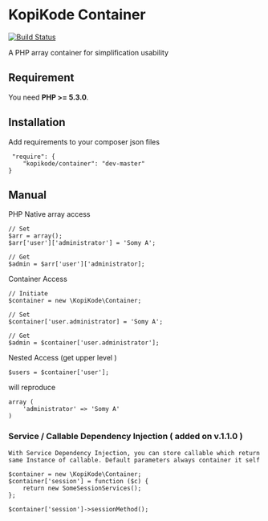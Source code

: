 # KopiKode Container


[![Build Status](https://travis-ci.org/somy/Container.svg?branch=master)](https://travis-ci.org/somy/Container)

A PHP array container for simplification usability

## Requirement

You need **PHP >= 5.3.0**.

## Installation

Add requirements to your composer json files


     "require": {
        "kopikode/container": "dev-master"
    }

## Manual

PHP Native array access

    // Set
    $arr = array();
    $arr['user']['administrator'] = 'Somy A';

    // Get
    $admin = $arr['user']['administrator];

Container Access

    // Initiate
    $container = new \KopiKode\Container;

    // Set
    $container['user.administrator] = 'Somy A';

    // Get
    $admin = $container['user.administrator'];

Nested Access (get upper level )

    $users = $container['user'];

will reproduce

    array (
        'administrator' => 'Somy A'
    )

### Service / Callable Dependency Injection ( added on v.1.1.0 )

    With Service Dependency Injection, you can store callable which return same Instance of callable. Default parameters always container it self

    $container = new \KopiKode\Container;
    $container['session'] = function ($c) {
        return new SomeSessionServices();
    };

    $container['session']->sessionMethod();
